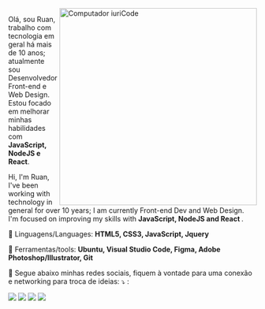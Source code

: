 <img src="https://raw.githubusercontent.com/MicaelliMedeiros/micaellimedeiros/master/image/computer-illustration.png" min-width="400px" max-width="400px" width="400px" align="right" alt="Computador iuriCode">

<p align="left"> 
  Olá, sou Ruan, trabalho com tecnologia em geral há mais de 10 anos; atualmente sou Desenvolvedor Front-end e Web Design.<br> 
  Estou focado em melhorar minhas habilidades com<strong> JavaScript, NodeJS e React</strong>.<br>
</p>

<p align="left"> 
 Hi, I'm Ruan, I've been working with technology in general for over 10 years; I am currently Front-end Dev and Web Design.<br>
  I'm focused on improving my skills with <strong> JavaScript, NodeJS and React </strong>.<br>
</p>

<p align="left">
  🦄 Linguagens/Languages: <strong>HTML5, CSS3, JavaScript, Jquery</strong>
</p>

<p align="left">
  💼 Ferramentas/tools: <strong> Ubuntu, Visual Studio Code, Figma, Adobe Photoshop/Illustrator, Git</strong>
</p>

<p align="left">
  💌 Segue abaixo minhas redes sociais, fiquem à vontade para uma conexão e networking para troca de ideias: ⤵️
:</p>

<p align="left">

  <a href="https://www.linkedin.com/in/ruancsc/" alt="Linkedin">
  <img src="https://img.shields.io/badge/-Linkedin-0e76a8?style=flat-square&logo=Linkedin&logoColor=white&link=LINK-DO-SEU-LINKEDIN" /></a>

  <a href="https://api.whatsapp.com/send?phone=5521973018926&text=Oi" alt="WhatsApp">
  <img src="https://img.shields.io/badge/-WhatsApp-25d366?style=flat-square&labelColor=25d366&logo=whatsapp&logoColor=white&link=API-DO-SEU-WHATSAPP"/></a>

  <a href="https://www.facebook.com/ruan.csc" alt="Facebook">
  <img src="https://img.shields.io/badge/-Facebook-3b5998?style=flat-square&labelColor=3b5998&logo=facebook&logoColor=white&link=LINK-DO-SEU-FACEBOOK"/></a>

  <a href="https://www.instagram.com/ruanksc/" alt="Instagram">
  <img src="https://img.shields.io/badge/-Instagram-DF0174?style=flat-square&labelColor=DF0174&logo=instagram&logoColor=white&link=LINK-DO-SEU-INSTAGRAM"/></a>
</p>  
